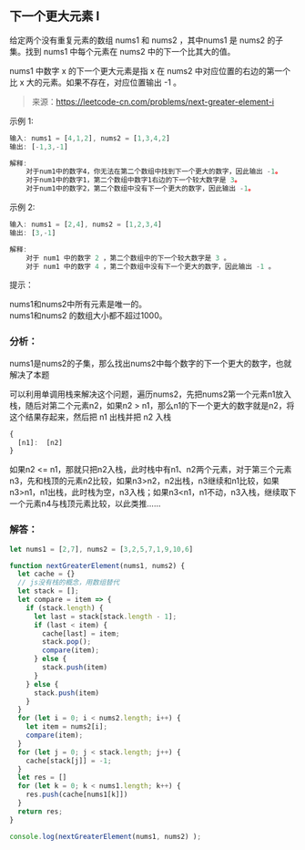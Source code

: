 ## 下一个更大元素 I
给定两个没有重复元素的数组 nums1 和 nums2 ，其中nums1 是 nums2 的子集。找到 nums1 中每个元素在 nums2 中的下一个比其大的值。

nums1 中数字 x 的下一个更大元素是指 x 在 nums2 中对应位置的右边的第一个比 x 大的元素。如果不存在，对应位置输出 -1 。

> 来源：https://leetcode-cn.com/problems/next-greater-element-i

示例 1:
```js
输入: nums1 = [4,1,2], nums2 = [1,3,4,2]   
输出: [-1,3,-1]  

解释:
    对于num1中的数字4，你无法在第二个数组中找到下一个更大的数字，因此输出 -1。
    对于num1中的数字1，第二个数组中数字1右边的下一个较大数字是 3。
    对于num1中的数字2，第二个数组中没有下一个更大的数字，因此输出 -1。
```
示例 2:
```js
输入: nums1 = [2,4], nums2 = [1,2,3,4]  
输出: [3,-1]

解释:
    对于 num1 中的数字 2 ，第二个数组中的下一个较大数字是 3 。
    对于 num1 中的数字 4 ，第二个数组中没有下一个更大的数字，因此输出 -1 。
```

提示：  

nums1和nums2中所有元素是唯一的。  
nums1和nums2 的数组大小都不超过1000。

### 分析：
nums1是nums2的子集，那么找出nums2中每个数字的下一个更大的数字，也就解决了本题  

可以利用单调用栈来解决这个问题，遍历nums2，先把nums2第一个元素n1放入栈，随后对第二个元素n2，如果n2 > n1，那么n1的下一个更大的数字就是n2，将这个结果存起来，然后把 n1 出栈并把 n2 入栈
```js
{
  [n1]:  [n2]
}
```
如果n2 <= n1，那就只把n2入栈，此时栈中有n1、n2两个元素，对于第三个元素n3，先和栈顶的元素n2比较，如果n3>n2，n2出栈，n3继续和n1比较，如果n3>n1，n1出栈，此时栈为空，n3入栈；如果n3<n1，n1不动，n3入栈，继续取下一个元素n4与栈顶元素比较，以此类推……
### 解答：
```js
let nums1 = [2,7], nums2 = [3,2,5,7,1,9,10,6]

function nextGreaterElement(nums1, nums2) {
  let cache = {}
  // js没有栈的概念，用数组替代
  let stack = [];
  let compare = item => {
    if (stack.length) {
      let last = stack[stack.length - 1];
      if (last < item) {
        cache[last] = item;
        stack.pop();
        compare(item);
      } else {
        stack.push(item)
      }
    } else {
      stack.push(item)
    }
  }
  for (let i = 0; i < nums2.length; i++) {
    let item = nums2[i];
    compare(item);
  }
  for (let j = 0; j < stack.length; j++) {
    cache[stack[j]] = -1;
  }
  let res = []
  for (let k = 0; k < nums1.length; k++) {
    res.push(cache[nums1[k]])
  }
  return res;
}

console.log(nextGreaterElement(nums1, nums2) );
```